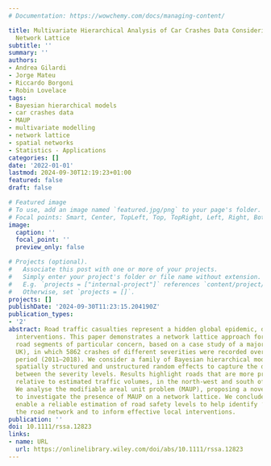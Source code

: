 ```yaml
---
# Documentation: https://wowchemy.com/docs/managing-content/

title: Multivariate Hierarchical Analysis of Car Crashes Data Considering a Spatial
  Network Lattice
subtitle: ''
summary: ''
authors:
- Andrea Gilardi
- Jorge Mateu
- Riccardo Borgoni
- Robin Lovelace
tags:
- Bayesian hierarchical models
- car crashes data
- MAUP
- multivariate modelling
- network lattice
- spatial networks
- Statistics - Applications
categories: []
date: '2022-01-01'
lastmod: 2024-09-30T12:19:23+01:00
featured: false
draft: false

# Featured image
# To use, add an image named `featured.jpg/png` to your page's folder.
# Focal points: Smart, Center, TopLeft, Top, TopRight, Left, Right, BottomLeft, Bottom, BottomRight.
image:
  caption: ''
  focal_point: ''
  preview_only: false

# Projects (optional).
#   Associate this post with one or more of your projects.
#   Simply enter your project's folder or file name without extension.
#   E.g. `projects = ["internal-project"]` references `content/project/deep-learning/index.md`.
#   Otherwise, set `projects = []`.
projects: []
publishDate: '2024-09-30T11:23:15.204190Z'
publication_types:
- '2'
abstract: Road traffic casualties represent a hidden global epidemic, demanding evidence-based
  interventions. This paper demonstrates a network lattice approach for identifying
  road segments of particular concern, based on a case study of a major city (Leeds,
  UK), in which 5862 crashes of different severities were recorded over an 8-year
  period (2011–2018). We consider a family of Bayesian hierarchical models that include
  spatially structured and unstructured random effects to capture the dependencies
  between the severity levels. Results highlight roads that are more prone to collisions,
  relative to estimated traffic volumes, in the north-west and south of city centre.
  We analyse the modifiable areal unit problem (MAUP), proposing a novel procedure
  to investigate the presence of MAUP on a network lattice. We conclude that our methods
  enable a reliable estimation of road safety levels to help identify ‘hotspots’ on
  the road network and to inform effective local interventions.
publication: ''
doi: 10.1111/rssa.12823
links:
- name: URL
  url: https://onlinelibrary.wiley.com/doi/abs/10.1111/rssa.12823
---
```

